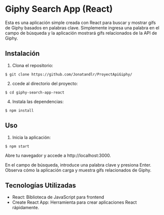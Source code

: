 # Giphy Search App (React)
Esta es una aplicación simple creada con React para buscar y mostrar gifs de Giphy basados en palabras clave.
Simplemente ingresa una palabra en el campo de búsqueda y la aplicación mostrará gifs relacionados de la API de Giphy.

## Instalación
1. Clona el repositorio:

```
$ git clone https://github.com/Jonatandlr/ProyectApiGiphy/
```
2. ccede al directorio del proyecto:
```
$ cd giphy-search-app-react
```
4. Instala las dependencias:
```
$ npm install
```
## Uso

1. Inicia la aplicación:
```
$ npm start
```

Abre tu navegador y accede a http://localhost:3000.

En el campo de búsqueda, introduce una palabra clave y presiona Enter.
Observa cómo la aplicación carga y muestra gifs relacionados de Giphy.

## Tecnologías Utilizadas
* React: Biblioteca de JavaScript para frontend
* Create React App: Herramienta para crear aplicaciones React rápidamente.
